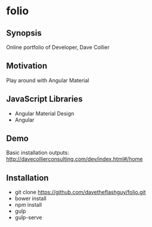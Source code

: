 folio
==========

## Synopsis

Online portfolio of Developer, Dave Collier

## Motivation

Play around with Angular Material

## JavaScript Libraries

* Angular Material Design
* Angular

## Demo

Basic installation outputs: http://davecollierconsulting.com/dev/index.html#/home

## Installation

* git clone https://github.com/davetheflashguy/folio.git
* bower install
* npm install
* gulp 
* gulp-serve
